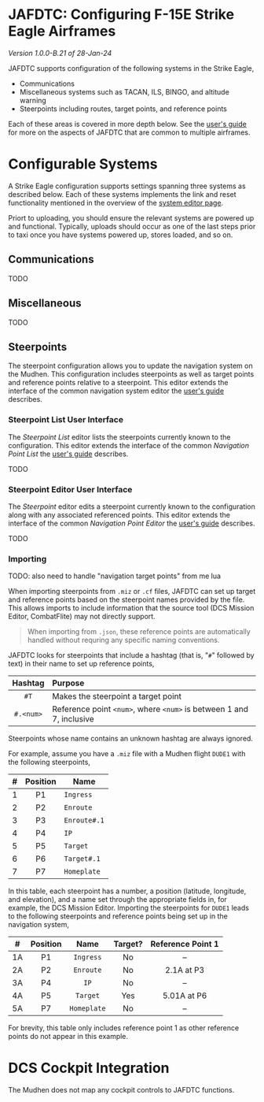 # JAFDTC: Configuring F-15E Strike Eagle Airframes

*Version 1.0.0-B.21 of 28-Jan-24*

JAFDTC supports configuration of the following systems in the Strike Eagle,

- Communications
- Miscellaneous systems such as TACAN, ILS, BINGO, and altitude warning
- Steerpoints including routes, target points, and reference points

Each of these areas is covered in more depth below. See the
[user's guide](https://github.com/51st-Vfw/JAFDTC/tree/master/doc)
for more on the aspects of JAFDTC that are common to multiple airframes.

# Configurable Systems

A Strike Eagle configuration supports settings spanning three systems as described below. Each
of these systems implements the link and reset functionality mentioned in the overview of the
[system editor page](https://github.com/51st-Vfw/JAFDTC/tree/master/doc/README.md#system-editor-page).

Priort to uploading, you should ensure the relevant systems are powered up and functional.
Typically, uploads should occur as one of the last steps prior to taxi once you have systems
powered up, stores loaded, and so on.

## Communications

TODO

## Miscellaneous

TODO

## Steerpoints

The steerpoint configuration allows you to update the navigation system on the Mudhen. This
configuration includes steerpoints as well as target points and reference points relative to a
steerpoint. This editor extends the interface of the common navigation system editor the
[user's guide](https://github.com/51st-Vfw/JAFDTC/tree/master/doc/README.md#navigation-system-editors)
describes.

### Steerpoint List User Interface

The *Steerpoint List* editor lists the steerpoints currently known to the configuration.
This editor extends the interface of the common *Navigation Point List* the
[user's guide](https://github.com/51st-Vfw/JAFDTC/tree/master/doc/README.md#navigation-point-list)
describes.

TODO

### Steerpoint Editor User Interface

The *Steerpoint* editor edits a steerpoint currently known to the configuration along with any
associated referenced points. This editor extends the interface of the common
*Navigation Point Editor* the
[user's guide](https://github.com/51st-Vfw/JAFDTC/tree/master/doc/README.md#navigation-point-editor)
describes.

TODO

### Importing

TODO: also need to handle "navigation target points" from me lua

When importing steerpoints from `.miz` or `.cf` files, JAFDTC can set up target and reference
points based on the steerpoint names provided by the file. This allows imports to include
information that the source tool (DCS Mission Editor, CombatFlite) may not directly support.

> When importing from `.json`, these reference points are automatically handled without
> requring any specific naming conventions.

JAFDTC looks for steerpoints that include a hashtag (that is, "`#`" followed by text) in their
name to set up reference points,

| Hashtag   |Purpose|
|:---------:|:------|
| `#T`      | Makes the steerpoint a target point |
| `#.<num>` | Reference point `<num>`, where `<num>` is between 1 and 7, inclusive |

Steerpoints whose name contains an unknown hashtag are always ignored.

For example, assume you have a `.miz` file with a Mudhen flight `DUDE1` with the following
steerpoints,

| # | Position | Name |
|:-:|:--------:|------|
| 1 |    P1    | `Ingress` |
| 2 |    P2    | `Enroute` |
| 3 |    P3    | `Enroute#.1` |
| 4 |    P4    | `IP` |
| 5 |    P5    | `Target` |
| 6 |    P6    | `Target#.1` |
| 7 |    P7    | `Homeplate` |

In this table, each steerpoint has a number, a position (latitude, longitude, and elevation),
and a name set through the appropriate fields in, for example, the DCS Mission Editor.
Importing the steerpoints for `DUDE1` leads to the following steerpoints and reference
points being set up in the navigation system,

| #  | Position | Name        | Target? | Reference Point 1 |
|:--:|:--------:|:-----------:|:-------:|:-----------------:|
| 1A |    P1    | `Ingress`   | No      | &ndash;
| 2A |    P2    | `Enroute`   | No      | 2.1A at P3
| 3A |    P4    | `IP`        | No      | &ndash;
| 4A |    P5    | `Target`    | Yes     | 5.01A at P6
| 5A |    P7    | `Homeplate` | No      | &ndash;

For brevity, this table only includes reference point 1 as other reference points do not appear
in this example.

# DCS Cockpit Integration

The Mudhen does not map any cockpit controls to JAFDTC functions.